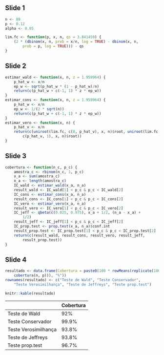 ## Slide 1

``` r
n <- 80
p <- 0.12
alpha <- 0.05

lim.fc <- function(p, x, n, qs = 3.841459) {
    (2 * (dbinom(x, n, prob = x/n, log = TRUE) - dbinom(x, n,
        prob = p, log = TRUE))) - qs
}
```

## Slide 2

``` r
estimar_wald <- function(x, n, z = 1.959964) {
    p_hat_w <- x/n
    ep_w <- sqrt(p_hat_w * (1 - p_hat_w)/n)
    return(c(p_hat_w + c(-1, 1) * z * ep_w))
}
estimar_cons <- function(x, n, z = 1.959964) {
    p_hat_w <- x/n
    ep_w <- 1/(2 * sqrt(n))
    return(c(p_hat_w + c(-1, 1) * z * ep_w))
}
estimar_vero <- function(x, n) {
    p_hat_v <- x/n
    return(c(uniroot(lim.fc, c(0, p_hat_v), x, n)$root, uniroot(lim.fc,
        c(p_hat_v, 1), x, n)$root))
}
```

## Slide 3

``` r
cobertura <- function(n_c, p_c) {
    amostra_c <- rbinom(n_c, 1, p_c)
    x_a <- sum(amostra_c)
    n_a <- length(amostra_c)
    IC_wald <- estimar_wald(x_a, n_a)
    result_wald <- IC_wald[1] < p_c & p_c < IC_wald[2]
    IC_cons <- estimar_cons(x_a, n_a)
    result_cons <- IC_cons[1] < p_c & p_c < IC_cons[2]
    IC_vero <- estimar_vero(x_a, n_a)
    result_vero <- IC_vero[1] < p_c & p_c < IC_vero[2]
    IC_jeff <- qbeta(c(0.025, 0.975), x_a + 1/2, (n_a - x_a) +
        1/2)
    result_jeff <- IC_jeff[1] < p_c & p_c < IC_jeff[2]
    IC_prop.test <- prop.test(x_a, n_a)$conf.int
    result_prop.test <- IC_prop.test[1] < p_c & p_c < IC_prop.test[2]
    return(c(result_wald, result_cons, result_vero, result_jeff,
        result_prop.test))
}
```

## Slide 4

``` r
resultado <- data.frame(Cobertura = paste0(100 * rowMeans(replicate(1000,
    cobertura(n, p))), "%"))
rownames(resultado) <- c("Teste de Wald", "Teste Conservador",
    "Teste Verosimilhança", "Teste de Jeffreys", "Teste prop.test")

knitr::kable(resultado)
```

|                      | Cobertura |
| :------------------- | :-------- |
| Teste de Wald        | 92%       |
| Teste Conservador    | 99.9%     |
| Teste Verosimilhança | 93.8%     |
| Teste de Jeffreys    | 93.8%     |
| Teste prop.test      | 96.7%     |
